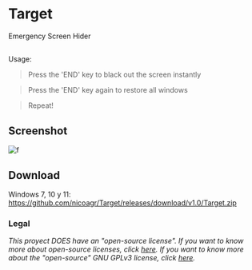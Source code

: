 # Target
Emergency Screen Hider
##
Usage:
> Press the 'END' key to black out the screen instantly

> Press the 'END' key again to restore all windows

> Repeat!
## Screenshot
![f](https://i.ibb.co/3RGhpMg/captura.png)
## Download
Windows 7, 10 y 11: https://github.com/nicoagr/Target/releases/download/v1.0/Target.zip
### Legal
*This proyect DOES have an "open-source license". If you want to know more about open-source licenses, click [here](https://opensource.org/faq). If you want to know more about the "open-source" GNU GPLv3  license, click [here](https://choosealicense.com/licenses/gpl-3.0/).*
